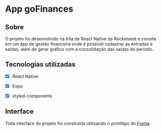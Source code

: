 # App goFinances

## Sobre
O projeto foi desenvolvido na trila de React Native da Rocketseat e consite em um app de gestão financeira onde é possível cadastrar as entradas e saídas, além de gerar gráfico com a consolidação das saídas do período.

## Tecnologias utilizadas
 - [x] React Native
 - [x] Expo
 - [x] styled-components


## Interface
Toda interface do projeto foi construída utilizando o protótipo do [Figma](https://www.figma.com/file/vThJ6qrb4HDT6RfO5sJGu0/GoFinances-Ignite?node-id=0%3A1).
